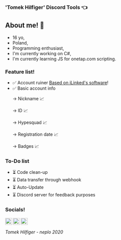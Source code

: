 ### 'Tomek Hilfiger' Discord Tools 👈

## About me! 👋
- 16 yo,
- Poland,
- Programming enthusiast,
- I'm currently working on C#,
- I'm currently learning JS for onetap.com scripting.

### Feature list!
- ✅ Account ruiner [Based on iLinked's software](https://github.com/not-ilinked/)!
- ✅ Basic account info <p>
    </p>  -> Nickname 📈 <p>
    </p>   -> ID 📈 <p>
    </p>   -> Hypesquad 📈 <p>
    </p>   -> Registration date 📈 <p>
    </p>   -> Badges 📈 <p>

### To-Do list
- ⏳ Code clean-up
- ⏳ Data transfer through webhook
- ⏳ Auto-Update
- ⏳ Discord server for feedback purposes

### Socials!
[<img align="left" width="22px" src="https://cdn.jsdelivr.net/npm/simple-icons@v3/icons/youtube.svg" />](https://www.youtube.com/channel/UCdfBFiwrZLM0QZE8jM73EMA?view_as=subscriber)
[<img align="left" width="22px" src="https://cdn.icon-icons.com/icons2/2248/PNG/512/steam_icon_135152.png" />](https://steamcommunity.com/id/spookedonion/)
[<img align="left" width="22px" src="https://cdn4.iconfinder.com/data/icons/logos-brands-5/24/discord-512.png" />](https://discord.gg/pkYrATc)
<br />

<h6 text-align="center">Tomek Hilfiger - neplo 2020</h6>

